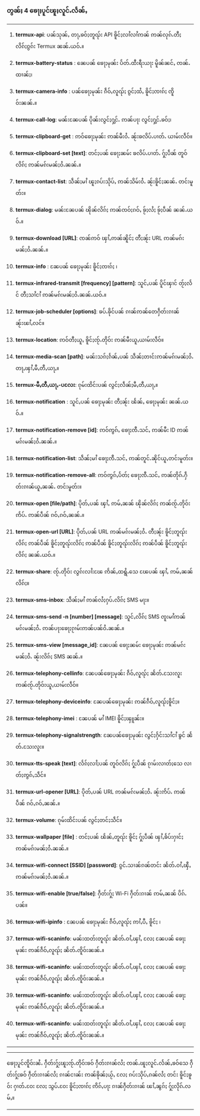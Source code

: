 ### တွၼ်ႈ 4 ၶေႃႈပူင်ၽူႈလူင်ႉလႅၼ်ႇ
____

1. **termux-api**: ပၼ်သုၼ်ႇ တႃႇၶဝ်ႈတူၺ်း API ၶိူင်ႈလၢႆလၢႆဢၼ် ဢၼ်လုၵ်ႉတီႈ လိၵ်ႈၵွၵ်း Termux ၼၼ်ႉယဝ်ႉ။

2. **termux-battery-status** : ၼေပၼ် ၶေႃႈမုၼ်း ပႅတ်ႉထီးရီးယႃး မိူၼ်ၼင်ႇ ၸၼ်ႉထၢၼ်ႈ၊

3. **termux-camera-info** : ပၼ်ၶေႃႈမုၼ်း ၵဵဝ်ႇလူၺ်ႈ ၵွင်ႈထႆႇ ၶိူင်ႈၸၢၵ်ႈ ၸိူဝ်းၼၼ်ႉ။

4. **termux-call-log**: မၼ်းၼႄပၼ် ပိုၼ်းလွင်ႈႁွင်ႉ ဢၼ်ပႃး လွင်ႈႁွင်ႉၶဝ်ႈ၊

5. **termux-clipboard-get** : ဢဝ်ၶေႃႈမုၼ်း ဢၼ်မီးဝႆႉ ၼႂ်းၶလိပ်ႉပၢတ်ႉ ယၢမ်းလဵဝ်။

6. **termux-clipboard-set [text]**: တင်ႈပၼ် ၶေႃႈၼမ်း ၶလိပ်ႉပၢတ်ႉ ႁႂ်ႈပဵၼ် တူဝ်လိၵ်ႈ ဢၼ်မၵ်းမၼ်ႈဝႆႉၼၼ်ႉ။

7. **termux-contact-list**: သဵၼ်ႈမၢႆ ၽူႈၵပ်းသိုပ်ႇ ဢၼ်သိမ်းဝႆႉ ၼႂ်းၶိူင်ႈၼၼ်ႉ တင်းမူတ်း။

8. **termux-dialog**: မၼ်းၼႄပၼ် ၽိုၼ်လိၵ်ႈ ဢၼ်ၸဝ်ႈၵဝ်ႇ ၶႂ်ႈလႆႈ ၶႂ်ႈပဵၼ် ၼၼ်ႉယဝ်ႉ။

9. **termux-download [URL]**: ၸၼ်ဢဝ် ၾၢႆႇဢၼ်ၼိူင်ႈ တီႈၼႂ်း URL ဢၼ်မၵ်းမၼ်ႈဝႆႉၼၼ်ႉ။

10. **termux-info** : ၼႄပၼ် ၶေႃႈမုၼ်း ၶိူင်ႈၸၢၵ်ႈ ၊

11. **termux-infrared-transmit [frequency] [pattern]**: သူင်ႇပၼ် ပိူင်ၾၢင် တႂ်ႈလႅင် တီႈသၢႆငၢႆ ဢၼ်မၵ်းမၼ်ႈဝႆႉၼၼ်ႉယဝ်ႉ။

12. **termux-job-scheduler [options]**: ၶပ်ႉၶိုင်ပၼ် ၵၢၼ်ဢၼ်တေႁဵတ်းၵၢၼ် ၼႂ်းၽၢႆႇလင်။

13. **termux-location**: ဢဝ်တီႈယူႇ ၶိူင်ႈၸႂ်ႉတိုဝ်း ဢၼ်မီးယူႇယၢမ်းလဵဝ်။

14. **termux-media-scan [path]**: မၼ်းသၵ်ႈၵႅၼ်ႇပၼ် သဵၼ်ႈတၢင်းဢၼ်မၵ်းမၼ်ႈဝႆႉ တႃႇၾၢႆႇမီႇတီႇယႃႇ။

15. **termux-မီႇတီႇယႃႇ-ပလႄး**: ၵုမ်းထိင်းပၼ် လွင်ႈလဵၼ်ႈမီႇတီႇယႃႇ။

16. **termux-notification** : သူင်ႇပၼ် ၶေႃႈမုၼ်း တီႈၼႂ်း ၽႅၼ်ႇ ၶေႃႈမုၼ်း ၼၼ်ႉယဝ်ႉ။

17. **termux-notification-remove [id]**: ဢဝ်ဢွၵ်ႇ ၶေႃႈၸီႉသင်ႇ ဢၼ်မီး ID ဢၼ်မၵ်းမၼ်ႈဝႆႉၼၼ်ႉ။

18. **termux-notification-list**: သဵၼ်ႈမၢႆ ၶေႃႈၸီႉသင်ႇ ဢၼ်တူင်ႉၼိုင်ယူႇတင်းမူတ်း။

19. **termux-notification-remove-all**: ဢဝ်ဢွၵ်ႇပႅတ်ႈ ၶေႃႈၸီႉသင်ႇ ဢၼ်တိုၵ်ႉႁဵတ်းၵၢၼ်ယူႇၼၼ်ႉ တင်းမူတ်း။

20. **termux-open [file/path]**: ပိုတ်ႇပၼ် ၾၢႆႇ ဢမ်ႇၼၼ် ၽိုၼ်လိၵ်ႈ ဢၼ်ၸႂ်ႉတိုဝ်း ဢႅပ်ႉ ဢၼ်ပဵၼ် ၵဝ်ႇၵဝ်ႇၼၼ်ႉ။

21. **termux-open-url [URL]**: ပိုတ်ႇပၼ် URL ဢၼ်မၵ်းမၼ်ႈဝႆႉ တီႈၼႂ်း ၶိူင်ႈတူၺ်းလိၵ်ႈ ဢၼ်ပဵၼ် ၶိူင်ႈတူၺ်းလိၵ်ႈ ဢၼ်ပဵၼ် ၶိူင်ႈတူၺ်းလိၵ်ႈ ဢၼ်ပဵၼ် ၶိူင်ႈတူၺ်းလိၵ်ႈ ၼၼ်ႉယဝ်ႉ။

22. **termux-share**: ၸႂ်ႉတိုဝ်း လွၵ်းလၢႆးၽႄ ဢႅၼ်ႇထရွႆႉသေ ၽႄပၼ် ၾၢႆႇ ဢမ်ႇၼၼ် လိၵ်ႈ။

23. **termux-sms-inbox**: သဵၼ်ႈမၢႆ ဢၼ်လႆႈႁပ်ႉလိၵ်ႈ SMS မႃး။

24. **termux-sms-send -n [number] [message]**: သူင်ႇလိၵ်ႈ SMS ၸူးမၢႆဢၼ်မၵ်းမၼ်ႈဝႆႉ ဢၼ်ပႃးၶေႃႈၵႂၢမ်းဢၼ်ပၼ်ဝႆႉၼၼ်ႉ။

25. **termux-sms-view [message_id]**: ၼႄပၼ် ၶေႃႈၼမ်း ၶေႃႈမုၼ်း ဢၼ်မၵ်းမၼ်ႈဝႆႉ ၼႂ်းလိၵ်ႈ SMS ၼၼ်ႉ။

26. **termux-telephony-cellinfo**: ၼႄပၼ်ၶေႃႈမုၼ်း ၵဵဝ်ႇလူၺ်ႈ ၼႅတ်ႉသႄးလူး ဢၼ်ၸႂ်ႉတိုဝ်းယူႇယၢမ်းလဵဝ်။

27. **termux-telephony-deviceinfo**: ၼႄပၼ်ၶေႃႈမုၼ်း ဢၼ်ၵဵဝ်ႇလူၺ်ႈၶိူင်ႈ။

28. **termux-telephony-imei** : ၼႄပၼ် မၢႆ IMEI ၶိူင်ႈၾူၼ်း။

29. **termux-telephony-signalstrength**: ၼႄပၼ်ၶေႃႈမုၼ်း လွင်ႈႁႅင်းသၢႆငၢႆ ၶွင် ၼႅတ်ႉသႄးလူး။

30. **termux-tts-speak [text]**: လႅၵ်ႈလၢႆႈပၼ် တူဝ်လိၵ်ႈ ႁႂ်ႈပဵၼ် ၵႂၢမ်းလၢတ်ႈသေ လၢတ်ႈဢွၵ်ႇသဵင်။

31. **termux-url-opener [URL]**: ပိုတ်ႇပၼ် URL ဢၼ်မၵ်းမၼ်ႈဝႆႉ ၼႂ်းဢႅပ်ႉ ဢၼ်ပဵၼ် ၵဝ်ႇၵဝ်ႇၼၼ်ႉ။

32. **termux-volume**: ၵုမ်းထိင်းပၼ် လွင်ႈတင်ႈသဵင်။

33. **termux-wallpaper [file]** : တင်ႈပၼ် ၽႅၼ်ႇတူၺ်း ၶိူင်ႈ ႁႂ်ႈပဵၼ် ၾၢႆႇၶႅပ်းႁၢင်ႈ ဢၼ်မၵ်းမၼ်ႈဝႆႉၼၼ်ႉ။

34. **termux-wifi-connect [SSID] [password]**: ၵွင်ႉသၢၼ်ၵၼ်တင်း ၼႅတ်ႉဝၢႆႇၾီႇ ဢၼ်မၵ်းမၼ်ႈဝႆႉၼၼ်ႉ။

35. **termux-wifi-enable [true/false]**: ႁဵတ်းႁႂ်ႈ Wi-Fi ႁဵတ်းၵၢၼ် ဢမ်ႇၼၼ် ပိၵ်ႉပၼ်။

36. **termux-wifi-ipinfo** : ၼႄပၼ် ၶေႃႈမုၼ်း ၵဵဝ်ႇလူၺ်ႈ ဢၢႆႇပီႇ ၶိူင်ႈ ၊

37. **termux-wifi-scaninfo**: မၼ်းထတ်းတူၺ်း ၼႅတ်ႉဝၢႆႇၾၢႆႇ လႄႈ ၼႄပၼ် ၶေႃႈမုၼ်း ဢၼ်ၵဵဝ်ႇလူၺ်ႈ ၼႅတ်ႉၸိူဝ်းၼၼ်ႉ။

38. **termux-wifi-scaninfo**: မၼ်းထတ်းတူၺ်း ၼႅတ်ႉဝၢႆႇၾၢႆႇ လႄႈ ၼႄပၼ် ၶေႃႈမုၼ်း ဢၼ်ၵဵဝ်ႇလူၺ်ႈ ၼႅတ်ႉၸိူဝ်းၼၼ်ႉ။

39. **termux-wifi-scaninfo**: မၼ်းထတ်းတူၺ်း ၼႅတ်ႉဝၢႆႇၾၢႆႇ လႄႈ ၼႄပၼ် ၶေႃႈမုၼ်း ဢၼ်ၵဵဝ်ႇလူၺ်ႈ ၼႅတ်ႉၸိူဝ်းၼၼ်ႉ။

40. **termux-wifi-scaninfo**: မၼ်းထတ်းတူၺ်း ၼႅတ်ႉဝၢႆႇၾၢႆႇ လႄႈ ၼႄပၼ် ၶေႃႈမုၼ်း ဢၼ်ၵဵဝ်ႇလူၺ်ႈ ၼႅတ်ႉၸိူဝ်းၼၼ်ႉ။
____
____

ၶေႃႈပူင်ၸိူဝ်းၼႆႉ ႁဵတ်းႁႂ်ႈၽူႈၸႂ်ႉတိုဝ်းၶဝ် ႁဵတ်းၵၢၼ်လႆႈ ၸၼ်ႉၽူႈလူင်ႉလႅၼ်ႇၶဝ်သေ ႁဵတ်းႁႂ်ႈၶဝ် ႁဵတ်းၵၢၼ်လႆႈ ၵၢၼ်ငၢၼ်း ဢၼ်ၶိုၼ်ႈယႂ်ႇ လႄႈ ၵပ်းသိုပ်ႇၵၼ်လႆႈ တင်း ၶိူင်ႈၶူဝ်း ႁၢတ်ႉဝႄး လႄႈ သွပ်ႉဝႄး ၶိူင်ႈၸၢၵ်ႈ ဢိၵ်ႇပႃး ၵၢၼ်ႁဵတ်းၵၢၼ် ၽၢႆႇၼွၵ်ႈ ႁႂ်ႈလိုၵ်ႉလမ်ႇ။
____